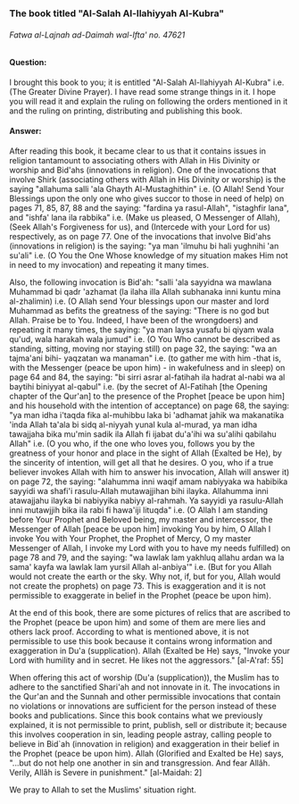 ### The book titled "Al-Salah Al-Ilahiyyah Al-Kubra"
######  Fatwa al-Lajnah ad-Daimah wal-Ifta' no. 47621 

#### Question: 
I brought this book to you; it is entitled "Al-Salah Al-Ilahiyyah Al-Kubra" i.e. (The Greater Divine Prayer). I have read some strange things in it. I hope you will read it and explain the ruling on following the orders mentioned in it and the ruling on printing, distributing and publishing this book.

#### Answer: 
After reading this book, it became clear to us that it contains issues in religion tantamount to associating others with Allah in His Divinity or worship and Bid'ahs (innovations in religion). One of the invocations that involve Shirk (associating others with Allah in His Divinity or worship) is the saying "allahuma salli 'ala Ghayth Al-Mustaghithin" i.e. (O Allah! Send Your Blessings upon the only one who gives succor to those in need of help) on pages 71, 85, 87, 88 and the saying: "fardina ya rasul-Allah", "istaghfir lana", and "ishfa' lana ila rabbika" i.e. (Make us pleased, O Messenger of Allah), (Seek Allah's Forgiveness for us), and (Intercede with your Lord for us) respectively, as on page 77. One of the invocations that involve Bid'ahs (innovations in religion) is the saying: "ya man 'ilmuhu bi hali yughnihi 'an su'ali" i.e. (O You the One Whose knowledge of my situation makes Him not in need to my invocation) and repeating it many times.
 
Also, the following invocation is Bid'ah: "salli 'ala sayyidna wa mawlana Muhammad bi qadr 'azhamat (la ilaha illa Allah subhanaka inni kuntu mina al-zhalimin) i.e. (O Allah send Your blessings upon our master and lord Muhammad as befits the greatness of the saying: "There is no god but Allah. Praise be to You. Indeed, I have been of the wrongdoers) and repeating it many times, the saying: "ya man laysa yusafu bi qiyam wala qu'ud, wala harakah wala jumud" i.e. (O You Who cannot be described as standing, sitting, moving nor staying still) on page 32, the saying: "wa an tajma'ani bihi- yaqzatan wa manaman" i.e. (to gather me with him -that is, with the Messenger (peace be upon him) - in wakefulness and in sleep) on page 64 and 84, the saying: "bi sirri asrar al-fatihah ila hadrat al-nabi wa al baytihi biniyyat al-qabul" i.e. (by the secret of Al-Fatihah [the Opening chapter of the Qur'an] to the presence of the Prophet [peace be upon him] and his household with the intention of acceptance) on page 68, the saying: "ya man idha i'taqda fika al-muhibbu laka bi 'adhamat jahik wa makanatika 'inda Allah ta'ala bi sidq al-niyyah yunal kula al-murad, ya man idha tawajjaha bika mu'min sadik ila Allah fi ijabat du'a'ihi wa su'alihi qabilahu Allah" i.e. (O you who, if the one who loves you, follows you by the greatness of your honor and place in the sight of Allah (Exalted be He), by the sincerity of intention, will get all that he desires. O you, who if a true believer invokes Allah with him to answer his invocation, Allah will answer it) on page 72, the saying: "alahumma inni waqif amam nabiyyaka wa habibika sayyidi wa shafi'i rasulu-Allah mutawajjihan bihi ilayka. Allahumma inni atawajjahu ilayka bi nabiyyika nabiyy al-rahmah. Ya sayyidi ya rasulu-Allah inni mutawjjih bika ila rabi fi hawa'iji lituqda" i.e. (O Allah I am standing before Your Prophet and Beloved being, my master and intercessor, the Messenger of Allah [peace be upon him] invoking You by him, O Allah I invoke You with Your Prophet, the Prophet of Mercy, O my master Messenger of Allah, I invoke my Lord with you to have my needs fulfilled) on page 78 and 79, and the saying: "wa lawlak lam yakhluq allahu ardan wa la sama' kayfa wa lawlak lam yursil Allah al-anbiya'" i.e. (But for you Allah would not create the earth or the sky. Why not, if, but for you, Allah would not create the prophets) on page 73. This is exaggeration and it is not permissible to exaggerate in belief in the Prophet (peace be upon him).

At the end of this book, there are some pictures of relics that are ascribed to the Prophet (peace be upon him) and some of them are mere lies and others lack proof. According to what is mentioned above, it is not permissible to use this book because it contains wrong information and exaggeration in Du'a (supplication). Allah (Exalted be He) says, "Invoke your Lord with humility and in secret. He likes not the aggressors." [al-A'raf: 55] 

When offering this act of worship (Du'a (supplication)), the Muslim has to adhere to the sanctified Shari'ah and not innovate in it. The invocations in the Qur'an and the Sunnah and other permissible invocations that contain no violations or innovations are sufficient for the person instead of these books and publications. Since this book contains what we previously explained, it is not permissible to print, publish, sell or distribute it; because this involves cooperation in sin, leading people astray, calling people to believe in Bid`ah (innovation in religion) and exaggeration in their belief in the Prophet (peace be upon him). Allah (Glorified and Exalted be He) says, "...but do not help one another in sin and transgression. And fear Allâh. Verily, Allâh is Severe in punishment." [al-Maidah: 2] 

We pray to Allah to set the Muslims' situation right.
